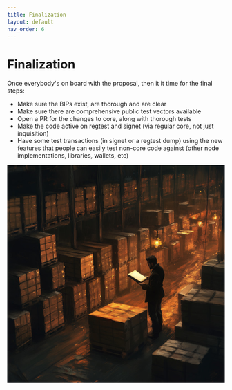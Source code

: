 ```yaml
---
title: Finalization
layout: default
nav_order: 6
---
```


# Finalization

Once everybody's on board with the proposal, then it it time for the
final steps:

 * Make sure the BIPs exist, are thorough and are clear
 * Make sure there are comprehensive public test vectors available
 * Open a PR for the changes to core, along with thorough tests
 * Make the code active on regtest and signet (via regular core, not just inquisition)
 * Have some test transactions (in signet or a regtest dump) using the
   new features that people can easily test non-core code against (other
   node implementations, libraries, wallets, etc)

![](img/finalize.jpg)
